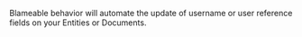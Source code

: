 Blameable behavior will automate the update of username or user reference fields on your Entities or Documents.